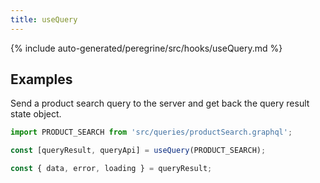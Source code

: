 ```yaml
---
title: useQuery
---
```


<!--
The reference doc content is generated automatically from the source code.
To update this section, update the doc blocks in the source code
-->

{% include auto-generated/peregrine/src/hooks/useQuery.md %}

## Examples

Send a product search query to the server and get back the query result state object.

```js
import PRODUCT_SEARCH from 'src/queries/productSearch.graphql';

const [queryResult, queryApi] = useQuery(PRODUCT_SEARCH);

const { data, error, loading } = queryResult;
```
